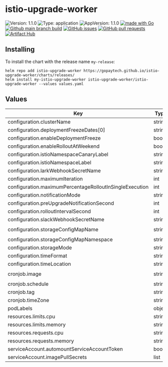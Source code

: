 # istio-upgrade-worker

![Version: 1.1.0](https://img.shields.io/badge/Version-1.1.0-informational?style=flat-square) ![Type: application](https://img.shields.io/badge/Type-application-informational?style=flat-square) ![AppVersion: 1.1.0](https://img.shields.io/badge/AppVersion-1.1.0-informational?style=flat-square) [![made with Go](https://img.shields.io/badge/made%20with-Go-brightgreen)](http://golang.org) [![Github main branch build](https://img.shields.io/github/workflow/status/gopaytech/istio-upgrade-worker/Main)](https://github.com/gopaytech/istio-upgrade-worker/actions/workflows/main.yml) [![GitHub issues](https://img.shields.io/github/issues/gopaytech/istio-upgrade-worker)](https://github.com/gopaytech/istio-upgrade-worker/issues) [![GitHub pull requests](https://img.shields.io/github/issues-pr/gopaytech/istio-upgrade-worker)](https://github.com/gopaytech/istio-upgrade-worker/pulls)[![Artifact Hub](https://img.shields.io/endpoint?url=https://artifacthub.io/badge/repository/istio-upgrade-worker)](https://artifacthub.io/packages/search?repo=istio-upgrade-worker)

## Installing

To install the chart with the release name `my-release`:

```console
helm repo add istio-upgrade-worker https://gopaytech.github.io/istio-upgrade-worker/charts/releases/
helm install my-istio-upgrade-worker istio-upgrade-worker/istio-upgrade-worker --values values.yaml
```

## Values

| Key | Type | Default | Description |
|-----|------|---------|-------------|
| configuration.clusterName | string | `"my-cluster"` |  |
| configuration.deploymentFreezeDates[0] | string | `"2024-01-01"` |  |
| configuration.enableDeploymentFreeze | bool | `true` |  |
| configuration.enableRolloutAtWeekend | bool | `false` |  |
| configuration.istioNamespaceCanaryLabel | string | `"istio.io/rev=default"` |  |
| configuration.istioNamespaceLabel | string | `"istio-injection=enabled"` |  |
| configuration.larkWebhookSecretName | string | `"lark-webhook-secret"` |  |
| configuration.maximumIteration | int | `5` |  |
| configuration.maximumPercentageRolloutInSingleExecution | int | `20` |  |
| configuration.notificationMode | string | `"slack"` |  |
| configuration.preUpgradeNotificationSecond | int | `600` |  |
| configuration.rolloutIntervalSecond | int | `30` |  |
| configuration.slackWebhookSecretName | string | `"slack-webhook-secret"` |  |
| configuration.storageConfigMapName | string | `"istio-auto-upgrade-config"` |  |
| configuration.storageConfigMapNamespace | string | `"istio-system"` |  |
| configuration.storageMode | string | `"configmap"` |  |
| configuration.timeFormat | string | `"2006-01-02"` |  |
| configuration.timeLocation | string | `"Asia/Jakarta"` |  |
| cronjob.image | string | `"ghcr.io/gopaytech/istio-upgrade-worker"` |  |
| cronjob.schedule | string | `"32 5 * * *"` |  |
| cronjob.tag | string | `"v1.1.0"` |  |
| cronjob.timeZone | string | `"Asia/Jakarta"` |  |
| podLabels | object | `{}` |  |
| resources.limits.cpu | string | `"1024m"` |  |
| resources.limits.memory | string | `"1024Mi"` |  |
| resources.requests.cpu | string | `"256m"` |  |
| resources.requests.memory | string | `"256Mi"` |  |
| serviceAccount.automountServiceAccountToken | bool | `true` |  |
| serviceAccount.imagePullSecrets | list | `[]` |  |

